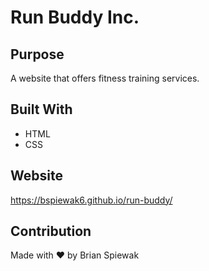 # Run Buddy Inc.

## Purpose
A website that offers fitness training services.

## Built With
* HTML
* CSS

## Website
https://bspiewak6.github.io/run-buddy/

## Contribution
Made with ❤️ by Brian Spiewak
